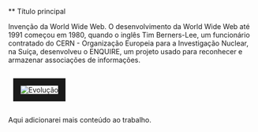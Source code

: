 ** Título principal

Invenção da World Wide Web. O desenvolvimento da World Wide Web até 1991 começou em 1980, quando o inglês Tim Berners-Lee, um funcionário contratado do CERN - Organização Europeia para a Investigação Nuclear, na Suíça, desenvolveu o ENQUIRE, um projeto usado para reconhecer e armazenar associações de informações.

<img src="https://upload.wikimedia.org/wikipedia/commons/d/d5/NOAA_Internet_example.png"
alt="Evolução"
tittle="Evolução"
vspace="15px"
hspace="10px"
border="15px"
align="center"
/>

Aqui adicionarei mais conteúdo ao trabalho.